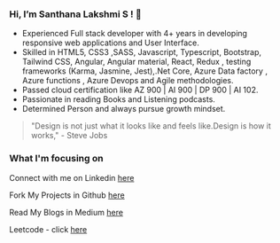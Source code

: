 ### Hi, I’m Santhana Lakshmi S ! 👋
 
  * Experienced Full stack developer with 4+ years in developing responsive web applications and User Interface.
 * Skilled in HTML5, CSS3 ,SASS, Javascript, Typescript, Bootstrap, Tailwind CSS, Angular, Angular material, React, Redux , testing frameworks (Karma, Jasmine, Jest),.Net Core, Azure Data factory , Azure functions , Azure Devops and Agile methodologies. 
 * Passed cloud certification like AZ 900 | AI 900 | DP 900 | AI 102.
 * Passionate in reading Books and Listening podcasts.
 * Determined Person and always pursue growth mindset.



 > "Design is not just what it looks like and feels like.Design is how it works," - Steve Jobs
 ###

 
 ### What I'm focusing on 
 
 
 
 Connect with me on Linkedin [here](https://www.linkedin.com/in/santhana-lakshmi-s-177782168/)
 
 Fork My Projects in Github [here](https://github.com/sansavvy)
 
 Read My Blogs in Medium [here](	https://medium.com/@Sanlaksh04)

 Leetcode - click [here](https://leetcode.com/u/sanlaksh04/)
<!---
sansavvy/sansavvy is a ✨ special ✨ repository because its `README.md` (this file) appears on your GitHub profile.
You can click the Preview link to take a look at your changes.
--->
